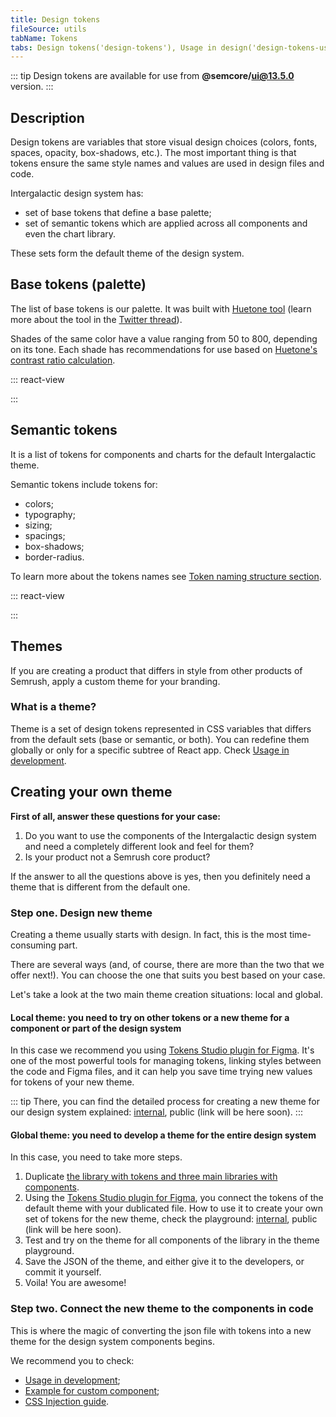 ```yaml
---
title: Design tokens
fileSource: utils
tabName: Tokens
tabs: Design tokens('design-tokens'), Usage in design('design-tokens-usage'), Usage in development('design-tokens-usage-development'), Example('design-tokens-code')
---
```


::: tip
Design tokens are available for use from **@semcore/ui@13.5.0** version.
:::

## Description

Design tokens are variables that store visual design choices (colors, fonts, spaces, opacity, box-shadows, etc.). The most important thing is that tokens ensure the same style names and values are used in design files and code.

<!-- With design tokens, designers and developers can quickly access and apply a range of visual attributes for any given element in a UI. -->

Intergalactic design system has:

- set of base tokens that define a base palette;
- set of semantic tokens which are applied across all components and even the chart library.

These sets form the default theme of the design system.

## Base tokens (palette)

The list of base tokens is our palette. It was built with [Huetone tool](https://huetone.ardov.me/) (learn more about the tool in the [Twitter thread](https://twitter.com/ardovalexey/status/1447329411678806023)).

Shades of the same color have a value ranging from 50 to 800, depending on its tone. Each shade has recommendations for use based on [Huetone's contrast ratio calculation](https://huetone.ardov.me/).

::: react-view

<script lang="tsx">
import React from 'react';
import tokens from './base-tokens.json';
import BaseTokensTable from '@components/BaseTokens';

const BaseTokens = () => <BaseTokensTable tokens={tokens} />;

const App = BaseTokens;
</script>

:::

## Semantic tokens

It is a list of tokens for components and charts for the default Intergalactic theme.

Semantic tokens include tokens for:

- colors;
- typography;
- sizing;
- spacings;
- box-shadows;
- border-radius.

To learn more about the tokens names see [Token naming structure section](/style/design-tokens/design-tokens-usage/#token_naming_structure).

::: react-view

<script lang="tsx">
import React from 'react';
import tokens from './design-tokens.json';
import DesignTokensTable from '@components/DesignTokens';

const DesignTokens = () => <DesignTokensTable tokens={tokens} />;

const App = DesignTokens;
</script>

:::

## Themes

If you are creating a product that differs in style from other products of Semrush, apply a custom theme for your branding.

### What is a theme?

Theme is a set of design tokens represented in CSS variables that differs from the default sets (base or semantic, or both). You can redefine them globally or only for a specific subtree of React app. Check [Usage in development](/style/design-tokens/design-tokens-usage-development/).

## Creating your own theme

**First of all, answer these questions for your case:**

1. Do you want to use the components of the Intergalactic design system and need a completely different look and feel for them?
2. Is your product not a Semrush core product?

If the answer to all the questions above is yes, then you definitely need a theme that is different from the default one.

### Step one. Design new theme

Creating a theme usually starts with design. In fact, this is the most time-consuming part.

There are several ways (and, of course, there are more than the two that we offer next!). You can choose the one that suits you best based on your case.

Let's take a look at the two main theme creation situations: local and global.

#### **Local theme: you need to try on other tokens or a new theme for a component or part of the design system**

In this case we recommend you using [Tokens Studio plugin for Figma](https://www.figma.com/community/plugin/843461159747178978). It's one of the most powerful tools for managing tokens, linking styles between the code and Figma files, and it can help you save time trying new values for tokens of your new theme.

::: tip
There, you can find the detailed process for creating a new theme for our design system explained: [internal](https://www.figma.com/file/K1s6wF8NTH3uNHvjkn6hjc/Themes-playground-%26-tutorial-%F0%9F%8E%93?node-id=24%3A90461&t=uZCoQy8xPBjC1ctm-11), public (link will be here soon).
:::

#### **Global theme: you need to develop a theme for the entire design system**

In this case, you need to take more steps.

1. Duplicate [the library with tokens and three main libraries with components](/get-started-guide/work-figma/#core_libraries).
2. Using the [Tokens Studio plugin for Figma](https://www.figma.com/community/plugin/843461159747178978), you connect the tokens of the default theme with your dublicated file. How to use it to create your own set of tokens for the new theme, check the playground: [internal](https://www.figma.com/file/K1s6wF8NTH3uNHvjkn6hjc/Themes-playground-%26-tutorial-%F0%9F%8E%93?node-id=24%3A90461&t=uZCoQy8xPBjC1ctm-11), public (link will be here soon).
3. Test and try on the theme for all components of the library in the theme playground.
4. Save the JSON of the theme, and either give it to the developers, or commit it yourself.
5. Voila! You are awesome!

### Step two. Connect the new theme to the components in code

This is where the magic of converting the json file with tokens into a new theme for the design system components begins.

We recommend you to check:

<!-- - [Themes section](/style/design-tokens/#themes); -->
- [Usage in development](/style/design-tokens/design-tokens-usage-development/);
- [Example for custom component](/style/design-tokens/design-tokens-code/);
- [CSS Injection guide](/style/css-injection/).


